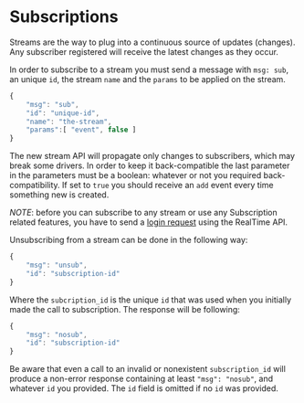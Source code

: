 # Subscriptions

Streams are the way to plug into a continuous source of updates \(changes\). Any subscriber registered will receive the latest changes as they occur.

In order to subscribe to a stream you must send a message with `msg: sub`, an unique `id`, the stream `name` and the `params` to be applied on the stream.

```javascript
{
    "msg": "sub",
    "id": "unique-id",
    "name": "the-stream",
    "params":[ "event", false ]
}
```

The new stream API will propagate only changes to subscribers, which may break some drivers. In order to keep it back-compatible the last parameter in the parameters must be a boolean: whatever or not you required back-compatibility. If set to `true` you should receive an `add` event every time something new is created.

_NOTE_: before you can subscribe to any stream or use any Subscription related features, you have to send a [login request](https://docs.rocket.chat/developer-guides/realtime-api/method-calls/login/) using the RealTime API.

Unsubscribing from a stream can be done in the following way:

```javascript
{
    "msg": "unsub",
    "id": "subscription-id"
}
```

Where the `subcription_id` is the unique `id` that was used when you initially made the call to subscription. The response will be following:

```javascript
{
    "msg": "nosub",
    "id": "subscription-id"
}
```

Be aware that even a call to an invalid or nonexistent `subscription_id` will produce a non-error response containing at least `"msg": "nosub"`, and whatever `id` you provided. The `id` field is omitted if no `id` was provided.


